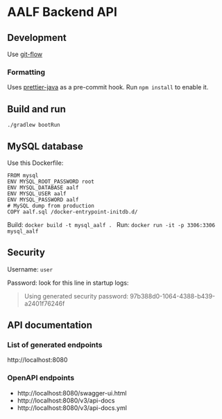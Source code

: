 # AALF Backend API
## Development
Use [git-flow](http://danielkummer.github.io/git-flow-cheatsheet/index.fr_FR.html)

### Formatting
Uses [prettier-java](https://github.com/jhipster/prettier-java) as a pre-commit hook.
Run `npm install` to enable it.

## Build and run
`./gradlew bootRun`

## MySQL database
Use this Dockerfile:
```
FROM mysql
ENV MYSQL_ROOT_PASSWORD root
ENV MYSQL_DATABASE aalf
ENV MYSQL_USER aalf
ENV MYSQL_PASSWORD aalf
# MySQL dump from production
COPY aalf.sql /docker-entrypoint-initdb.d/
```
Build: `docker build -t mysql_aalf . `
Run: `docker run -it -p 3306:3306 mysql_aalf`

## Security
Username: `user`

Password: look for this line in startup logs:
> Using generated security password: 97b388d0-1064-4388-b439-a2401f76246f

## API documentation
### List of generated endpoints
http://localhost:8080

### OpenAPI endpoints
* http://localhost:8080/swagger-ui.html
* http://localhost:8080/v3/api-docs
* http://localhost:8080/v3/api-docs.yml